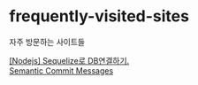 # frequently-visited-sites
자주 방문하는 사이트들

[[Nodejs] Sequelize로 DB연결하기.](https://alencion.tistory.com/48)  
[Semantic Commit Messages](https://gist.github.com/joshbuchea/6f47e86d2510bce28f8e7f42ae84c716)
